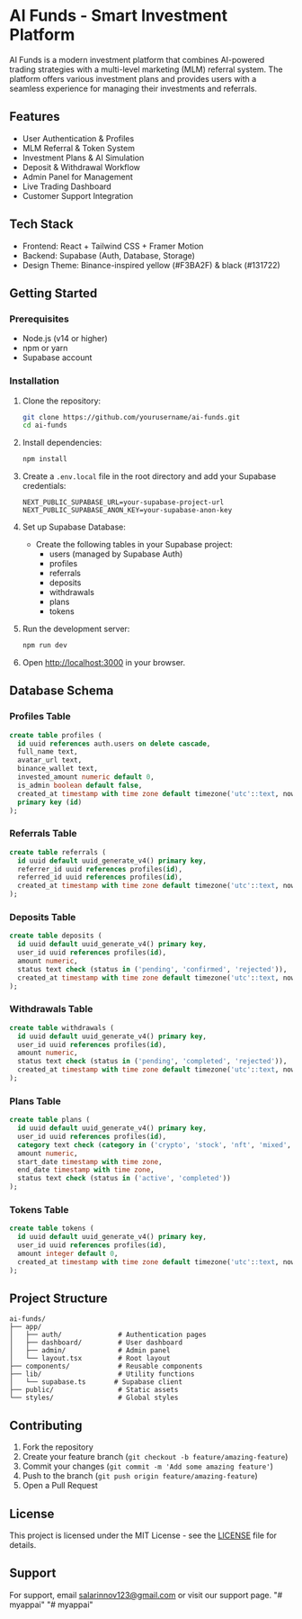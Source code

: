 # AI Funds - Smart Investment Platform

AI Funds is a modern investment platform that combines AI-powered trading strategies with a multi-level marketing (MLM) referral system. The platform offers various investment plans and provides users with a seamless experience for managing their investments and referrals.

## Features

- User Authentication & Profiles
- MLM Referral & Token System
- Investment Plans & AI Simulation
- Deposit & Withdrawal Workflow
- Admin Panel for Management
- Live Trading Dashboard
- Customer Support Integration

## Tech Stack

- Frontend: React + Tailwind CSS + Framer Motion
- Backend: Supabase (Auth, Database, Storage)
- Design Theme: Binance-inspired yellow (#F3BA2F) & black (#131722)

## Getting Started

### Prerequisites

- Node.js (v14 or higher)
- npm or yarn
- Supabase account

### Installation

1. Clone the repository:
   ```bash
   git clone https://github.com/yourusername/ai-funds.git
   cd ai-funds
   ```

2. Install dependencies:
   ```bash
   npm install
   ```

3. Create a `.env.local` file in the root directory and add your Supabase credentials:
   ```env
   NEXT_PUBLIC_SUPABASE_URL=your-supabase-project-url
   NEXT_PUBLIC_SUPABASE_ANON_KEY=your-supabase-anon-key
   ```

4. Set up Supabase Database:
   - Create the following tables in your Supabase project:
     - users (managed by Supabase Auth)
     - profiles
     - referrals
     - deposits
     - withdrawals
     - plans
     - tokens

5. Run the development server:
   ```bash
   npm run dev
   ```

6. Open [http://localhost:3000](http://localhost:3000) in your browser.

## Database Schema

### Profiles Table
```sql
create table profiles (
  id uuid references auth.users on delete cascade,
  full_name text,
  avatar_url text,
  binance_wallet text,
  invested_amount numeric default 0,
  is_admin boolean default false,
  created_at timestamp with time zone default timezone('utc'::text, now()),
  primary key (id)
);
```

### Referrals Table
```sql
create table referrals (
  id uuid default uuid_generate_v4() primary key,
  referrer_id uuid references profiles(id),
  referred_id uuid references profiles(id),
  created_at timestamp with time zone default timezone('utc'::text, now())
);
```

### Deposits Table
```sql
create table deposits (
  id uuid default uuid_generate_v4() primary key,
  user_id uuid references profiles(id),
  amount numeric,
  status text check (status in ('pending', 'confirmed', 'rejected')),
  created_at timestamp with time zone default timezone('utc'::text, now())
);
```

### Withdrawals Table
```sql
create table withdrawals (
  id uuid default uuid_generate_v4() primary key,
  user_id uuid references profiles(id),
  amount numeric,
  status text check (status in ('pending', 'completed', 'rejected')),
  created_at timestamp with time zone default timezone('utc'::text, now())
);
```

### Plans Table
```sql
create table plans (
  id uuid default uuid_generate_v4() primary key,
  user_id uuid references profiles(id),
  category text check (category in ('crypto', 'stock', 'nft', 'mixed', 'physical')),
  amount numeric,
  start_date timestamp with time zone,
  end_date timestamp with time zone,
  status text check (status in ('active', 'completed'))
);
```

### Tokens Table
```sql
create table tokens (
  id uuid default uuid_generate_v4() primary key,
  user_id uuid references profiles(id),
  amount integer default 0,
  created_at timestamp with time zone default timezone('utc'::text, now())
);
```

## Project Structure

```
ai-funds/
├── app/
│   ├── auth/              # Authentication pages
│   ├── dashboard/         # User dashboard
│   ├── admin/             # Admin panel
│   └── layout.tsx         # Root layout
├── components/            # Reusable components
├── lib/                   # Utility functions
│   └── supabase.ts       # Supabase client
├── public/                # Static assets
└── styles/                # Global styles
```

## Contributing

1. Fork the repository
2. Create your feature branch (`git checkout -b feature/amazing-feature`)
3. Commit your changes (`git commit -m 'Add some amazing feature'`)
4. Push to the branch (`git push origin feature/amazing-feature`)
5. Open a Pull Request

## License

This project is licensed under the MIT License - see the [LICENSE](LICENSE) file for details.

## Support

For support, email salarinnov123@gmail.com or visit our support page. "# myappai" 
"# myappai" 
